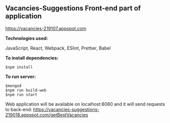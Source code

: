 ## Vacancies-Suggestions Front-end part of application
https://vacancies-219107.appspot.com

**Technologies used:**

JavaScript, React, Webpack, ESlint, Prettier, Babel

**To install dependencies:**
```
$npm install
```

**To run server:**
```
$mongod
$npm run build-web
$npm run start
```

Web application will be available on localhost:8080 and it will send requests to back-end: https://vacancies-suggestions-219018.appspot.com/getBestVacancies
